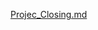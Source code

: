[Projec_Closing.md](https://github.com/Vinnix00/Image-Colorization-System/files/10368550/Projec_Closing.md)
